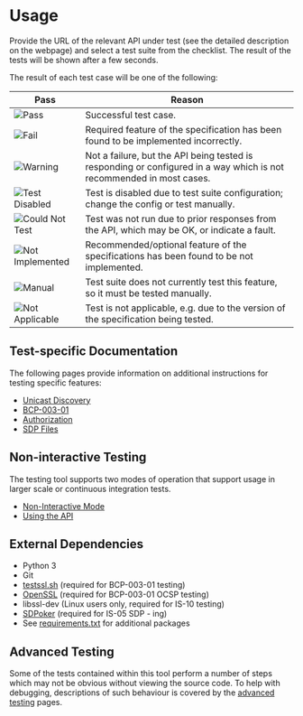 # Usage

Provide the URL of the relevant API under test (see the detailed description on the webpage) and select a test suite from the checklist. The result of the tests will be shown after a few seconds.

The result of each test case will be one of the following:

| Pass | Reason |
| - | - |
| ![Pass](https://place-hold.it/128x32/28a745.png?text=Pass&fontsize=12&bold) | Successful test case. |
| ![Fail](https://place-hold.it/128x32/dc3545.png?text=Fail&fontsize=12&bold) | Required feature of the specification has been found to be implemented incorrectly. |
| ![Warning](https://place-hold.it/128x32/ffc107.png?text=Warning&fontsize=12&bold) | Not a failure, but the API being tested is responding or configured in a way which is not recommended in most cases. |
| ![Test Disabled](https://place-hold.it/128x32/ffc107.png?text=Test%20Disabled&fontsize=12&bold) | Test is disabled due to test suite configuration; change the config or test manually. |
| ![Could Not Test](https://place-hold.it/128x32/ffc107.png?text=Could%20Not%20Test&fontsize=12&bold) | Test was not run due to prior responses from the API, which may be OK, or indicate a fault. |
| ![Not Implemented](https://place-hold.it/128x32/ffc107.png?text=Not%20Implemented&fontsize=12&bold) | Recommended/optional feature of the specifications has been found to be not implemented. |
| ![Manual](https://place-hold.it/128x32/007bff.png?text=Manual&fontsize=12&bold) | Test suite does not currently test this feature, so it must be tested manually. |
| ![Not Applicable](https://place-hold.it/128x32/6c757d.png?text=Not%20Applicable&fontsize=12&bold) | Test is not applicable, e.g. due to the version of the specification being tested. |

## Test-specific Documentation

The following pages provide information on additional instructions for testing specific features:

- [Unicast Discovery](2.1._Usage_-_Testing_Unicast_Discovery.md)
- [BCP-003-01](2.2._Usage_-_Testing_BCP-003-01_TLS.md)
- [Authorization](2.3._Usage_-_Testing_IS-10_Authorization.md)
- [SDP Files](2.4._Usage_-_Testing_of_SDP_Files.md)

## Non-interactive Testing

The testing tool supports two modes of operation that support usage in larger scale or continuous integration tests.

- [Non-Interactive Mode](2.5._Usage_-_Non-Interactive_Mode.md)
- [Using the API](2.6._Usage_-_Using_the_API.md)

## External Dependencies

- Python 3
- Git
- [testssl.sh](https://testssl.sh) (required for BCP-003-01 testing)
- [OpenSSL](https://www.openssl.org/) (required for BCP-003-01 OCSP testing)
- libssl-dev (Linux users only, required for IS-10 testing)
- [SDPoker](https://github.com/Streampunk/sdpoker) (required for IS-05 SDP - ing)
- See [requirements.txt](requirements.txt) for additional packages

## Advanced Testing

Some of the tests contained within this tool perform a number of steps which may not be obvious without viewing the source code. To help with debugging, descriptions of such behaviour is covered by the [advanced testing](5.0._Advanced_Testing.md) pages.
